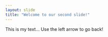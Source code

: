 ```yaml
---
layout: slide
title: "Welcome to our second slide!"
---
```

This is my text...
Use the left arrow to go back!
